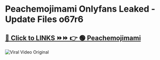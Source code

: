 
 # Peachemojimami Onlyfans Leaked - Update Files o67r6

## <h2><a href="https://clipsfans.com/Peachemojimami&ref=git">🔗 Click to LINKS ⏩⏩ 👉 🟢 Peachemojimami </a></h2>

<a href="https://clipsfans.com/Peachemojimami&ref=git" rel="nofollow" data-target="animated-image.originalLink"><img src="https://i.ibb.co.com/xMMVF88/686577567.gif" alt="Viral Video Original" style="max-width: 100%; display: inline-block;" data-target="animated-image.originalImage"></a>

